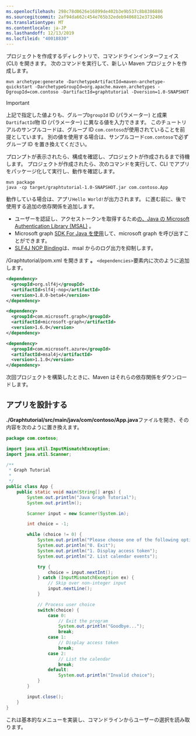 ```yaml
---
ms.openlocfilehash: 298c78d0626e16899de402b3e9b537c8b8386886
ms.sourcegitcommit: 2af94da662c454e765b32edeb9406812e3732406
ms.translationtype: MT
ms.contentlocale: ja-JP
ms.lasthandoff: 12/13/2019
ms.locfileid: "40018830"
---
```

<!-- markdownlint-disable MD002 MD041 -->

プロジェクトを作成するディレクトリで、コマンドラインインターフェイス (CLI) を開きます。 次のコマンドを実行して、新しい Maven プロジェクトを作成します。

```Shell
mvn archetype:generate -DarchetypeArtifactId=maven-archetype-quickstart -DarchetypeGroupId=org.apache.maven.archetypes -DgroupId=com.contoso -DartifactId=graphtutorial -Dversion=1.0-SNAPSHOT
```

> [!IMPORTANT]
> 上記で指定した値よりも、グループ`DgroupId` ID (パラメーター) と成果`DartifactId`物 ID (パラメーター) に異なる値を入力できます。 このチュートリアルのサンプルコードは、グループ ID `com.contoso`が使用されていることを前提としています。 別の値を使用する場合は、サンプルコード`com.contoso`で必ずグループ ID を置き換えてください。

プロンプトが表示されたら、構成を確認し、プロジェクトが作成されるまで待機します。 プロジェクトが作成されたら、次のコマンドを実行して、CLI でアプリをパッケージ化して実行し、動作を確認します。

```Shell
mvn package
java -cp target/graphtutorial-1.0-SNAPSHOT.jar com.contoso.App
```

動作している場合は、アプリ`Hello World!`が出力されます。 に進む前に、後で使用する追加の依存関係を追加します。

- ユーザーを認証し、アクセストークンを取得するため[の、Java の Microsoft Authentication Library (MSAL)](https://github.com/AzureAD/microsoft-authentication-library-for-java) 。
- Microsoft graph [SDK For Java を使用](https://github.com/microsoftgraph/msgraph-sdk-java)して、microsoft graph を呼び出すことができます。
- [SLF4J NOP Binding](https://mvnrepository.com/artifact/org.slf4j/slf4j-nop)は、msal からのログ出力を抑制します。

/Graphtutorial/pom.xml を開きます **。** `<dependencies>`要素内に次のように追加します。

```xml
<dependency>
  <groupId>org.slf4j</groupId>
  <artifactId>slf4j-nop</artifactId>
  <version>1.8.0-beta4</version>
</dependency>

<dependency>
  <groupId>com.microsoft.graph</groupId>
  <artifactId>microsoft-graph</artifactId>
  <version>1.6.0</version>
</dependency>

<dependency>
  <groupId>com.microsoft.azure</groupId>
  <artifactId>msal4j</artifactId>
  <version>1.1.0</version>
</dependency>
```

次回プロジェクトを構築したときに、Maven はそれらの依存関係をダウンロードします。

## <a name="design-the-app"></a>アプリを設計する

**./Graphtutorial/src/main/java/com/contoso/App.java**ファイルを開き、その内容を次のように置き換えます。

```java
package com.contoso;

import java.util.InputMismatchException;
import java.util.Scanner;

/**
 * Graph Tutorial
 *
 */
public class App {
    public static void main(String[] args) {
        System.out.println("Java Graph Tutorial");
        System.out.println();

        Scanner input = new Scanner(System.in);

        int choice = -1;

        while (choice != 0) {
            System.out.println("Please choose one of the following options:");
            System.out.println("0. Exit");
            System.out.println("1. Display access token");
            System.out.println("2. List calendar events");

            try {
                choice = input.nextInt();
            } catch (InputMismatchException ex) {
                // Skip over non-integer input
                input.nextLine();
            }

            // Process user choice
            switch(choice) {
                case 0:
                    // Exit the program
                    System.out.println("Goodbye...");
                    break;
                case 1:
                    // Display access token
                    break;
                case 2:
                    // List the calendar
                    break;
                default:
                    System.out.println("Invalid choice");
            }
        }

        input.close();
    }
}
```

これは基本的なメニューを実装し、コマンドラインからユーザーの選択を読み取ります。
